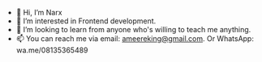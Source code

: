 - 👋 Hi, I’m Narx
- 👀 I’m interested in Frontend development.
- 💞️ I’m looking to learn from anyone who's willing to teach me anything.
- 📫 You can reach me via email: ameereking@gmail.com. Or WhatsApp: wa.me/08135365489
